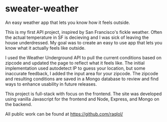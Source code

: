 # sweater-weather
An easy weather app that lets you know how it feels outside.

This is my first API project, inspired by San Francisco's fickle weather. 
Often the actual temperature in SF is decieving and I was sick of leaving the house underdressed. 
My goal was to create an easy to use app that lets you know what it actually feels like outside.

I used the Weather Underground API to pull the current conditions based on zipcode and updated the page to reflect what it feels like.
The initial implementation used autodetect IP to guess your location, but some inaccurate feedback, I added the input area for your zipcode.
The zipcode and resulting conditions are saved in a Mongo database to review and find ways to enhance usability in future releases.

This project is full-stack with focus on the frontend. 
The site was developed using vanilla Javascript for the frontend and Node, Express, and Mongo on the backend.

All public work can be found at https://github.com/raqlol/
